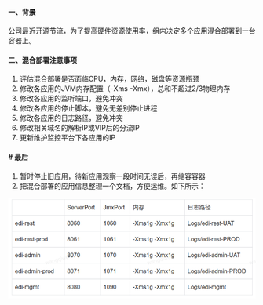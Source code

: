 #### 一、背景

公司最近开源节流，为了提高硬件资源使用率，组内决定多个应用混合部署到一台容器上。

#### 二、混合部署注意事项

1. 评估混合部署是否面临CPU，内存，网络，磁盘等资源瓶颈
2. 修改各应用的JVM内存配置（-Xms -Xmx），总和不超过2/3物理内存
3. 修改各应用的监听端口，避免冲突
4. 修改各应用的停止脚本，避免无差别停止进程
5. 修改各应用的日志路径，避免冲突
6. 修改相关域名的解析IP或VIP后的分流IP
7. 更新维护监控平台下各应用的IP

#### # 最后

1. 暂时停止旧应用，待新应用观察一段时间无误后，再缩容容器
2. 把混合部署的应用信息整理一个文档，方便运维。如下所示：

![image-20210304151114655](../../src/main/resources/picture/image-20210304151114655.png)